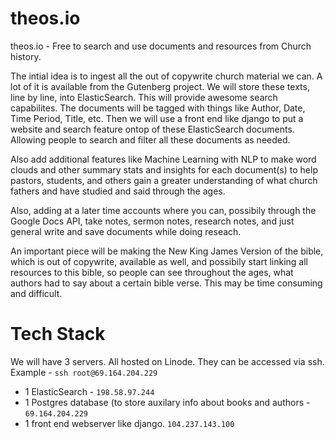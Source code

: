 # theos.io
theos.io - Free to search and use documents and resources from Church history.

The intial idea is to ingest all the out of copywrite church material we can. A lot of it is available from the Gutenberg project. We will store these texts, line by line, into ElasticSearch. This will provide awesome search capabilites. The documents will be tagged with things like Author, Date, Time Period, Title, etc. Then we will use a front end like django to put a website and search feature ontop of these ElasticSearch documents. Allowing people to search and filter all these documents as needed.

Also add additional features like Machine Learning with NLP to make word clouds and other summary stats and insights for each document(s) to help pastors, students, and others gain a greater understanding of what church fathers and have studied and said through the ages.

Also, adding at a later time accounts where you can, possibily through the Google Docs API, take notes, sermon notes, research notes, and just general write and save documents while doing reseach.

An important piece will be making the New King James Version of the bible, which is out of copywrite, available as well, and possibily start linking all resources to this bible, so people can see throughout the ages, what authors had to say about a certain bible verse. This may be time consuming and difficult.

# Tech Stack 
We will have 3 servers. All hosted on Linode. They can be accessed via ssh. Example -  `ssh root@69.164.204.229`
   - 1 ElasticSearch - `198.58.97.244`
   - 1 Postgres database (to store auxilary info about books and authors - `69.164.204.229`
   - 1 front end webserver like django. `104.237.143.100`
